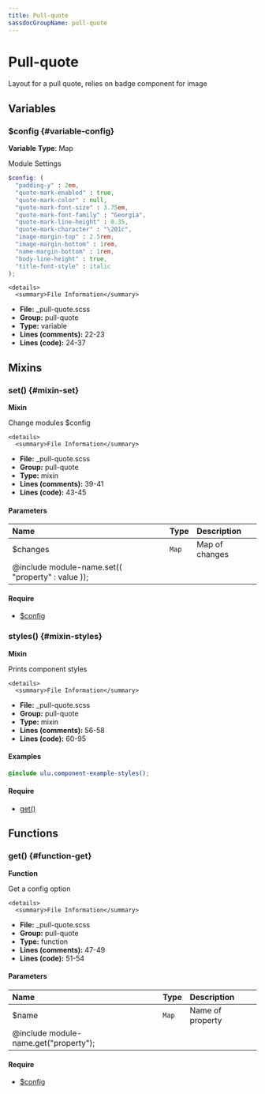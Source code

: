 ```yaml
---
title: Pull-quote
sassdocGroupName: pull-quote
---
```



# Pull-quote

Layout for a pull quote, relies on badge component for image



## Variables




<div class="sassdoc-item-header">

###  $config {#variable-config}

  <div class="sassdoc-item-header__labels">
    <span class="tag tag--primary"><strong>Variable</strong></span> <span class="tag"><strong>Type</strong>: Map</span>
  </div>

</div>

  

Module Settings
    
    

``` scss
$config: (
  "padding-y" : 2em,
  "quote-mark-enabled" : true,
  "quote-mark-color" : null,
  "quote-mark-font-size" : 3.75em,
  "quote-mark-font-family" : "Georgia",
  "quote-mark-line-height" : 0.35,
  "quote-mark-character" : "\201c",
  "image-margin-top" : 2.5rem,
  "image-margin-bottom" : 1rem,
  "name-margin-bottom" : 1rem,
  "body-line-height" : true,
  "title-font-style" : italic
);
```
  

    <details>
      <summary>File Information</summary>
- **File:** _pull-quote.scss
- **Group:** pull-quote
- **Type:** variable
- **Lines (comments):** 22-23
- **Lines (code):** 24-37
    </details>
    
  

## Mixins




<div class="sassdoc-item-header">

###  set() {#mixin-set}

  <div class="sassdoc-item-header__labels">
    <span class="tag tag--primary"><strong>Mixin</strong></span>
  </div>

</div>

  

Change modules $config
    
    

    <details>
      <summary>File Information</summary>
- **File:** _pull-quote.scss
- **Group:** pull-quote
- **Type:** mixin
- **Lines (comments):** 39-41
- **Lines (code):** 43-45
    </details>
    

#### Parameters


|Name|Type|Description|
|:--|:--|:--|
|$changes|`Map`|Map of changes
  @include module-name.set(( "property" : value ));|

    

#### Require

- [$config](/sass/components/accordion/#variable-config)
  


<div class="sassdoc-item-header">

###  styles() {#mixin-styles}

  <div class="sassdoc-item-header__labels">
    <span class="tag tag--primary"><strong>Mixin</strong></span>
  </div>

</div>

  

Prints component styles
    
    

    <details>
      <summary>File Information</summary>
- **File:** _pull-quote.scss
- **Group:** pull-quote
- **Type:** mixin
- **Lines (comments):** 56-58
- **Lines (code):** 60-95
    </details>
    

#### Examples

      


``` scss
@include ulu.component-example-styles();
```
  

      

#### Require

- [get()](/sass/components/accordion/#function-get)
  
  

## Functions




<div class="sassdoc-item-header">

###  get() {#function-get}

  <div class="sassdoc-item-header__labels">
    <span class="tag tag--primary"><strong>Function</strong></span>
  </div>

</div>

  

Get a config option
    
    

    <details>
      <summary>File Information</summary>
- **File:** _pull-quote.scss
- **Group:** pull-quote
- **Type:** function
- **Lines (comments):** 47-49
- **Lines (code):** 51-54
    </details>
    

#### Parameters


|Name|Type|Description|
|:--|:--|:--|
|$name|`Map`|Name of property
  @include module-name.get("property");|

    

#### Require

- [$config](/sass/components/accordion/#variable-config)
  
  
  